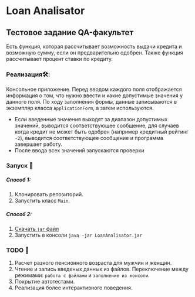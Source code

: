 # Loan Analisator
## Тестовое задание QA-факультет

Есть функция, которая рассчитывает возможность выдачи кредита и возможную сумму, если он предварительно одобрен. Также функция рассчитывает процент ставки по кредиту.

### Реализация🛠:
Консольное приложение. Перед вводом каждого поля отображается информация о том, что нужно ввести и какие допустимые значения у данного поля.
По ходу заполнения формы, данные записываются в экземпляр класса `ApplicationForm`, а затем используются.

* Если введенные значения выходят за диапазон допустимых значений, выводится соответствующее сообщение, для случаев когда кредит не может быть одобрен (например кредитный рейтинг `-2`), выводится соответствующее сообщение и программа завершает работу. 
* После ввода всех значений запускаются проверки

### Запуск 🚀
##### Способ 1:
1. Клонировать репозиторий.
2. Запустить класс `Main`.

##### Способ 2:

1. [Скачать `jar` файл](https://disk.yandex.by/d/8hw9PUJASAhU4A)
2. Запустить в консоли `java -jar LoanAnalisator.jar`

### TODO 🏁
1. Расчет разного пенсионного возраста для мужчин и женщин.
2. Чтение и запись введеных данных из файлов.
Переключение между режимами: `работа с файлами` и `заполнение из консоли`.
3. Покрытие автотестами.
4. Реализация более интерактивного поведения.